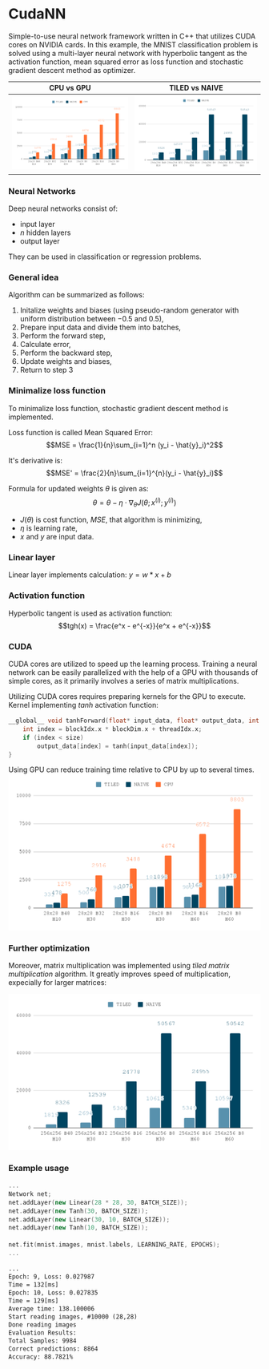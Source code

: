 # CudaNN
Simple-to-use neural network framework written in C++ that utilizes CUDA cores on NVIDIA cards. In this example, the MNIST classification problem is solved using a multi-layer neural network with hyperbolic tangent as the activation function, mean squared error as loss function and stochastic gradient descent method as optimizer.

|CPU vs GPU|TILED vs NAIVE|
|:-:|:-:|
|![CPU vs GPU](./images/cpu_vs_gpu.png)|![TILED vs NAIVE](./images/tiled_vs_naive.png)|

### Neural Networks
Deep neural networks consist of:
- input layer
- $n$ hidden layers
- output layer

They can be used in classification or regression problems.

### General idea
Algorithm can be summarized as follows:
1. Initalize weights and biases (using pseudo-random generator with uniform distribution between $-0.5$ and $0.5$),
2. Prepare input data and divide them into batches,
3. Perform the forward step,
4. Calculate error,
5. Perform the backward step,
6. Update weights and biases,
7. Return to step $3$

### Minimalize loss function
To minimalize loss function, stochastic gradient descent method is implemented.

Loss function is called Mean Squared Error: $$MSE = \frac{1}{n}\sum_{i=1}^n (y_i - \hat{y}_i)^2$$

It's derivative is: $$MSE' = \frac{2}{n}\sum_{i=1}^{n}(y_i - \hat{y}_i)$$

Formula for updated weights $\theta$ is given as: $$\theta = \theta - \eta \cdot \nabla_\theta J(\theta; x^{(i)}; y^{(i)})$$
- $J(\theta)$ is cost function, $MSE$, that algorithm is minimizing,
- $\eta$ is learning rate,
- $x$ and $y$ are input data.

### Linear layer
Linear layer implements calculation: $y = w*x + b$

### Activation function
Hyperbolic tangent is used as activation function: $$tgh(x) = \frac{e^x - e^{-x}}{e^x + e^{-x}}$$

### CUDA
CUDA cores are utilized to speed up the learning process. Training a neural network can be easily parallelized with the help of a GPU with thousands of simple cores, as it primarily involves a series of matrix multiplications.

Utilizing CUDA cores requires preparing kernels for the GPU to execute. Kernel implementing $tanh$ activation function:
```cpp
__global__ void tanhForward(float* input_data, float* output_data, int size) {
	int index = blockIdx.x * blockDim.x + threadIdx.x;
	if (index < size)
		output_data[index] = tanh(input_data[index]);
}
```

Using GPU can reduce training time relative to CPU by up to several times.
![CPU vs GPU](./images/cpu_vs_gpu.png)

### Further optimization
Moreover, matrix multiplication was implemented using *tiled matrix multiplication* algorithm. It greatly improves speed of multiplication, expecially for larger matrices:

![TILED vs NAIVE](./images/tiled_vs_naive.png)

### Example usage

```cpp
...
Network net;
net.addLayer(new Linear(28 * 28, 30, BATCH_SIZE));
net.addLayer(new Tanh(30, BATCH_SIZE));
net.addLayer(new Linear(30, 10, BATCH_SIZE));
net.addLayer(new Tanh(10, BATCH_SIZE));

net.fit(mnist.images, mnist.labels, LEARNING_RATE, EPOCHS);
...
```

```
...
Epoch: 9, Loss: 0.027987
Time = 132[ms]
Epoch: 10, Loss: 0.027835
Time = 129[ms]
Average time: 138.100006
Start reading images, #10000 (28,28)
Done reading images
Evaluation Results:
Total Samples: 9984
Correct predictions: 8864
Accuracy: 88.7821%
```
